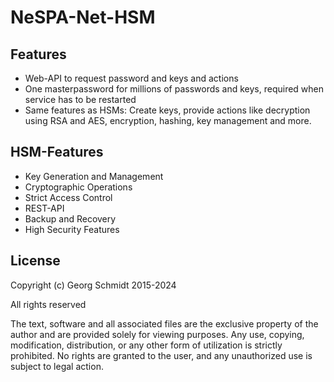 # NeSPA-Net-HSM

## Features

- Web-API to request password and keys and actions
- One masterpassword for millions of passwords and keys, required when service has to be restarted
- Same features as HSMs: Create keys, provide actions like decryption using RSA and AES, encryption, hashing, key management and more.

## HSM-Features

- Key Generation and Management
- Cryptographic Operations
- Strict Access Control
- REST-API
- Backup and Recovery
- High Security Features


## License

Copyright (c) Georg Schmidt 2015-2024

All rights reserved

The text, software and all associated files are the exclusive property of the author and are provided solely for viewing purposes. Any use, copying, modification, distribution, or any other form of utilization is strictly prohibited. No rights are granted to the user, and any unauthorized use is subject to legal action.
